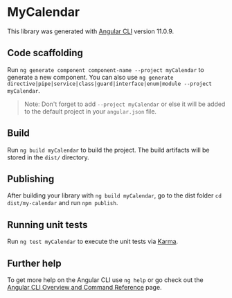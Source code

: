 # MyCalendar

This library was generated with [Angular CLI](https://github.com/angular/angular-cli) version 11.0.9.

## Code scaffolding

Run `ng generate component component-name --project myCalendar` to generate a new component. You can also use `ng generate directive|pipe|service|class|guard|interface|enum|module --project myCalendar`.
> Note: Don't forget to add `--project myCalendar` or else it will be added to the default project in your `angular.json` file. 

## Build

Run `ng build myCalendar` to build the project. The build artifacts will be stored in the `dist/` directory.

## Publishing

After building your library with `ng build myCalendar`, go to the dist folder `cd dist/my-calendar` and run `npm publish`.

## Running unit tests

Run `ng test myCalendar` to execute the unit tests via [Karma](https://karma-runner.github.io).

## Further help

To get more help on the Angular CLI use `ng help` or go check out the [Angular CLI Overview and Command Reference](https://angular.io/cli) page.
